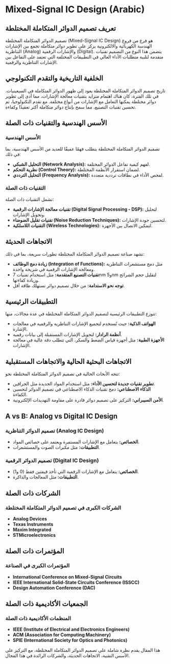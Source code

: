 # Mixed-Signal IC Design (Arabic)

## تعريف تصميم الدوائر المتكاملة المختلطة
تصميم الدوائر المتكاملة المختلطة (Mixed-Signal IC Design) هو فرع من فروع الهندسة الكهربائية والالكترونية يركز على تطوير دوائر متكاملة تجمع بين الإشارات التناظرية (Analog) والإشارات الرقمية (Digital). يتضمن هذا النوع من التصميم تقنيات متقدمة لتلبية متطلبات الأداء العالي في التطبيقات المختلفة التي تعتمد على التفاعل بين الإشارات التناظرية والرقمية.

## الخلفية التاريخية والتقدم التكنولوجي
تاريخ تصميم الدوائر المتكاملة المختلطة يعود إلى ظهور الدوائر المتكاملة في السبعينيات. في تلك الفترة، كان هناك اهتمام متزايد بتقنيات معالجة الإشارات، مما أدى إلى تطوير دوائر مختلطة يمكنها التعامل مع الإشارات من أنواع مختلفة. مع تقدم التكنولوجيا، تم تحسين تقنيات التصنيع، مما سمح بإنتاج دوائر متكاملة أكثر تعقيدًا وكفاءة.

## الأسس الهندسية والتقنيات ذات الصلة
### الأسس الهندسية
تصميم الدوائر المتكاملة المختلطة يتطلب فهمًا عميقًا للعديد من الأسس الهندسية، بما في ذلك:
- **التحليل الشبكي (Network Analysis):** لفهم كيفية تفاعل الدوائر المختلفة.
- **نظرية التحكم (Control Theory):** لضمان استقرار الأنظمة المختلطة.
- **التحليل الترددي (Frequency Analysis):** لفحص الأداء في نطاقات ترددية متعددة.

### التقنيات ذات الصلة
تشمل التقنيات ذات الصلة:
- **تقنيات معالجة الإشارات الرقمية (Digital Signal Processing - DSP):** لتحليل وتحويل الإشارات.
- **تقنيات تقليل الضوضاء (Noise Reduction Techniques):** لتحسين جودة الإشارات.
- **التقنيات اللاسلكية (Wireless Technologies):** لتمكين الاتصال بين الأجهزة.

## الاتجاهات الحديثة
تشهد صناعة تصميم الدوائر المتكاملة المختلطة تطورات سريعة، بما في ذلك:
- **زيادة دمج الوظائف (Integration of Functions):** مثل دمج مستشعرات التناظرية ومعالجة الإشارات الرقمية في شريحة واحدة.
- **تقنيات التصنيع المتقدمة:** مثل استخدام تقنيات 7nm و5nm لتقليل حجم الشرائح وزيادة كفاءتها.
- **توجه نحو الاستدامة:** من خلال تصميم دوائر تستهلك طاقة أقل.

## التطبيقات الرئيسية
تتوزع التطبيقات الرئيسية لتصميم الدوائر المتكاملة المختلطة في عدة مجالات، منها:
- **الهواتف الذكية:** حيث تُستخدم لتجميع الإشارات التناظرية والرقمية في معالجات الإشارة.
- **أنظمة الرادار:** لتحويل الإشارات المستقبلة إلى بيانات رقمية.
- **الأجهزة الطبية:** مثل أجهزة قياس الضغط والسكر، التي تتطلب دقة عالية في معالجة الإشارات.

## الاتجاهات البحثية الحالية والاتجاهات المستقبلية
تتجه الأبحاث الحالية في تصميم الدوائر المتكاملة المختلطة نحو:
- **تطوير تقنيات جديدة لتحسين الأداء:** مثل استخدام المواد الجديدة مثل الجرافين.
- **الذكاء الاصطناعي:** دمج تقنيات الذكاء الاصطناعي في تصميم الدوائر لتحسين الكفاءة.
- **الأمن السيبراني:** التركيز على تصميم دوائر قادرة على مقاومة التهديدات الإلكترونية.

## A vs B: Analog vs Digital IC Design
### تصميم الدوائر التناظرية (Analog IC Design)
- **الخصائص:** يتعامل مع الإشارات المستمرة ويعتمد على خصائص المواد.
- **التطبيقات:** مثل مكبرات الصوت والمستشعرات.

### تصميم الدوائر الرقمية (Digital IC Design)
- **الخصائص:** يتعامل مع الإشارات الرقمية التي تأخذ قيمتين فقط (0 و1).
- **التطبيقات:** مثل المعالجات والذاكرة.

## الشركات ذات الصلة
### الشركات الكبرى في تصميم الدوائر المتكاملة المختلطة
- **Analog Devices**
- **Texas Instruments**
- **Maxim Integrated**
- **STMicroelectronics**

## المؤتمرات ذات الصلة
### المؤتمرات الكبرى في الصناعة
- **International Conference on Mixed-Signal Circuits**
- **IEEE International Solid-State Circuits Conference (ISSCC)**
- **Design Automation Conference (DAC)**

## الجمعيات الأكاديمية ذات الصلة
### المنظمات الأكاديمية ذات الصلة
- **IEEE (Institute of Electrical and Electronics Engineers)**
- **ACM (Association for Computing Machinery)**
- **SPIE (International Society for Optics and Photonics)**

هذا المقال يقدم نظرة شاملة على تصميم الدوائر المتكاملة المختلطة، مع التركيز على الأسس التقنية، الاتجاهات الحديثة، والشركات الرائدة في هذا المجال.